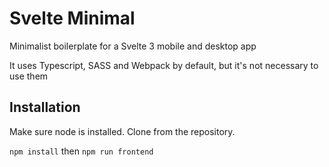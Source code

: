 # Svelte Minimal

Minimalist boilerplate for a Svelte 3 mobile and desktop app

It uses Typescript, SASS and Webpack by default, but it's not necessary to use them

## Installation

Make sure node is installed. Clone from the repository.

`npm install`
then
`npm run frontend`
